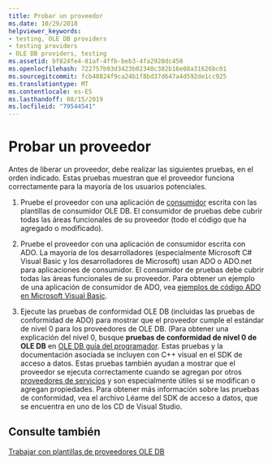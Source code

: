 ```yaml
---
title: Probar un proveedor
ms.date: 10/29/2018
helpviewer_keywords:
- testing, OLE DB providers
- testing providers
- OLE DB providers, testing
ms.assetid: bf824fe4-81af-4ffb-beb3-4fa2928dc450
ms.openlocfilehash: 722757b93d3423b02340c382b16e08a31626bc01
ms.sourcegitcommit: fcb48824f9ca24b1f8bd37d647a4d592de1cc925
ms.translationtype: MT
ms.contentlocale: es-ES
ms.lasthandoff: 08/15/2019
ms.locfileid: "79544541"
---
```

# <a name="testing-your-provider"></a>Probar un proveedor

Antes de liberar un proveedor, debe realizar las siguientes pruebas, en el orden indicado. Estas pruebas muestran que el proveedor funciona correctamente para la mayoría de los usuarios potenciales.

1. Pruebe el proveedor con una aplicación de [consumidor](../../data/oledb/creating-an-ole-db-consumer.md) escrita con las plantillas de consumidor OLE DB. El consumidor de pruebas debe cubrir todas las áreas funcionales de su proveedor (todo el código que ha agregado o modificado).

1. Pruebe el proveedor con una aplicación de consumidor escrita con ADO. La mayoría de los desarrolladores (especialmente Microsoft C# Visual Basic y los desarrolladores de Microsoft) usan ADO o ADO.net para aplicaciones de consumidor. El consumidor de pruebas debe cubrir todas las áreas funcionales de su proveedor. Para obtener un ejemplo de una aplicación de consumidor de ADO, vea [ejemplos de código ADO en Microsoft Visual Basic](/previous-versions/ms807514(v=msdn.10)).

1. Ejecute las pruebas de conformidad OLE DB (incluidas las pruebas de conformidad de ADO) para mostrar que el proveedor cumple el estándar de nivel 0 para los proveedores de OLE DB. (Para obtener una explicación del nivel 0, busque **pruebas de conformidad de nivel 0 de OLE DB** en [OLE DB guía del programador](/sql/connect/oledb/ole-db/oledb-driver-for-sql-server-programming). Estas pruebas y la documentación asociada se incluyen con C++ visual en el SDK de acceso a datos. Estas pruebas también ayudan a mostrar que el proveedor se ejecuta correctamente cuando se agregan por otros [proveedores de servicios](../../data/oledb/ole-db-resource-pooling-and-services.md) y son especialmente útiles si se modifican o agregan propiedades. Para obtener más información sobre las pruebas de conformidad, vea el archivo Léame del SDK de acceso a datos, que se encuentra en uno de los CD de Visual Studio.

## <a name="see-also"></a>Consulte también

[Trabajar con plantillas de proveedores OLE DB](../../data/oledb/working-with-ole-db-provider-templates.md)